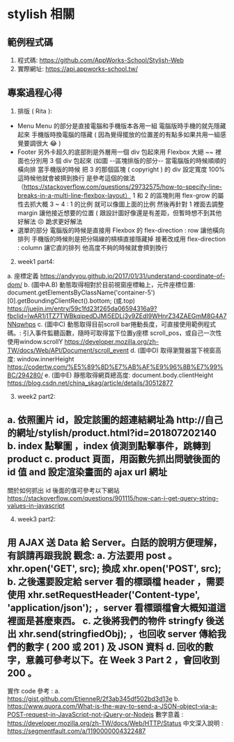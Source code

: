 # stylish 相關

## 範例程式碼

1. 程式碼:
https://github.com/AppWorks-School/Stylish-Web
2. 實際網址:
https://api.appworks-school.tw/

## 專案過程心得

1. 排版 ( Rita ):

- Menu
Menu 的部分是直接電腦和手機版本各用一組
電腦版時手機的就先隱藏起來
手機版時換電腦的隱藏
( 因為覺得擺放的位置差的有點多如果共用一組感覺要調很大 :joy: )
- Footer
另外卡超久的底部則是外層用一個 div 包起來用 Flexbox 大絕 ~~
裡面也分別用 3 個 div 包起來 (如圖
--區塊排版的部分--
當電腦版的時候順順的橫向排
當手機版的時候
把 3 的那個區塊 ( copyright ) 的 div 設定寬度 100%
這時候他就會被擠到換行
是參考這個的做法（https://stackoverflow.com/questions/29732575/how-to-specify-line-breaks-in-a-multi-line-flexbox-layout）
1 和 2 的區塊則用 flex-grow 的屬性去抓大概 3 ~ 4 : 1 的比例
就可以像圖上面的比例
然後再針對 1 裡面去調整 margin 讓他接近想要的位置
( 跟設計圖好像還是有差距，但暫時想不到其他好解法 :persevere: 跪求更好解法
- 選單的部分
電腦版的時候是直接用 Flexbox 的 flex-direction : row 讓他橫向排列
手機版的時候則是把分隔線的槓槓直接隱藏掉
接著改成用 flex-direction : column 讓它直的排列
他高度不夠的時候就會擠到換行

2. week1 part4:

a. 座標定義 https://andyyou.github.io/2017/01/31/understand-coordinate-of-dom/
b. (圖中A.B) 動態取得相對於目前視窗座標軸上，元件座標位置: document.getElementsByClassName('container-5')[0].getBoundingClientRect().bottom; (或.top)
https://juejin.im/entry/59c1fd23f265da06594316a9?fbclid=IwAR1j1TZ7TWBkqipedDJMi5EDLj3v9ZEdI9WHnrZ34ZAEGmM8G4A7NNqwhps
c. (圖中C) 動態取得目前scroll bar捲動長度，可直接使用範例程式碼。: 引入事件監聽函數，隨時可取得當下位置y座標 scroll_pos，或自己一次性使用window.scrollY
https://developer.mozilla.org/zh-TW/docs/Web/API/Document/scroll_event
d. (圖中D) 取得瀏覽器當下視窗高度: window.innerHeight
https://codertw.com/%E5%89%8D%E7%AB%AF%E9%96%8B%E7%99%BC/294280/
e. (圖中E) 靜態取得網頁總高度: document.body.clientHeight
https://blog.csdn.net/china_skag/article/details/30512877

3. week2 part2:

a. 依照圖片 id，設定該圖的超連結網址為 http://自己的網址/stylish/product.html?id=201807202140
b. index 點擊圖 ，index 偵測到點擊事件，跳轉到 product
c. product 頁面，用函數先抓出問號後面的 id 值 and 設定渲染畫面的 ajax url 網址
------
關於如何抓出 id 後面的值可參考以下網站
https://stackoverflow.com/questions/901115/how-can-i-get-query-string-values-in-javascript

4. week3 part2:

用 AJAX 送 Data 給 Server。白話的說明方便理解，有誤請再跟我說
觀念:
a. 方法要用 post 。xhr.open('GET', src); 換成 xhr.open('POST', src);
b. 之後還要設定給 server 看的標頭檔 header ，需要使用 xhr.setRequestHeader('Content-type', 'application/json'); ，server 看標頭檔會大概知道這裡面是甚麼東西。
c. 之後將我們的物件 stringfy 後送出 xhr.send(stringfiedObj); ，也回收 server 傳給我們的數字 ( 200 或 201 ) 及 JSON 資料
d. 回收的數字，意義可參考以下。在 Week 3 Part 2 ，會回收到 200 。
----------------------------------------
實作 code 參考 :
a. https://gist.github.com/EtienneR/2f3ab345df502bd3d13e
b. https://www.quora.com/What-is-the-way-to-send-a-JSON-object-via-a-POST-request-in-JavaScript-not-jQuery-or-Nodejs
數字意義 :
https://developer.mozilla.org/zh-TW/docs/Web/HTTP/Status
中文深入說明 :
https://segmentfault.com/a/1190000004322487 
